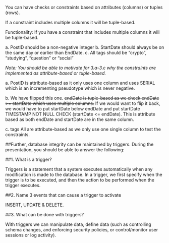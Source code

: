You can have checks or constraints 
based on attributes (columns) or tuples (rows).

If a constraint includes multiple columns it will be tuple-based.

Functionality: If you have a constraint that includes multiple columns
it will be tuple-based.

a. PostID should be a non-negative integer
b. StartDate should always be on the same day or earlier than EndDate.
c. All tags should be “crypto”, “studying”, “question” or “social”

*Note: You should be able to motivate for 3.a-3.c why the constraints are implemented as
attribute-based or tuple-based.*

a. PostID is attribute-based as it only uses one column and uses SERIAL 
which is an incrementing pseudotype which is never negative.

b. We have flipped this one. ~~endDate is tuple-based as we check 
endDate >= startDate which uses multiple columns.~~
If we would want to flip it back, we would have to put startDate below endDate and put
startDate TIMESTAMP NOT NULL CHECK (startDate \<= endDate).
This is attribute based as both endDate and startDate are in the same column.

c. tags All are attribute-based as we only use one single column to test the constraints.

##Further, database integrity can be maintained by triggers. During the presentation, you should
be able to answer the following:

##1. What is a trigger?

Triggers is a statement that a system executes automatically when any modification
is made to the database. In a trigger, we first specify when the trigger is to be 
executed, and then the action to be performed when the trigger executes.

##2. Name 3 events that can cause a trigger to activate

INSERT, UPDATE & DELETE.


##3. What can be done with triggers?

With triggers we can manipulate data, define data (such as controlling schema
changes, and enforcing security policies, or control/monitor user sessions
or log activity).

